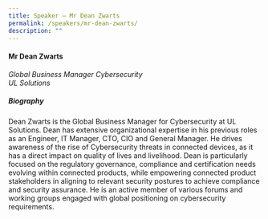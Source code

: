 ```yaml
---
title: Speaker – Mr Dean Zwarts
permalink: /speakers/mr-dean-zwarts/
description: ""
---
```



#### **Mr Dean Zwarts**

*Global Business Manager Cybersecurity <br>
UL Solutions*


##### **Biography**
Dean Zwarts is the Global Business Manager for Cybersecurity at UL Solutions. Dean has extensive organizational expertise in his previous roles as an Engineer, IT Manager, CTO, CIO and General Manager. He drives awareness of the rise of Cybersecurity threats in connected devices, as it has a direct impact on quality of lives and livelihood. Dean is particularly focused on the regulatory governance, compliance and certification needs evolving within connected products, while empowering connected product stakeholders in aligning to relevant security postures to achieve compliance and security assurance. He is an active member of various forums and working groups engaged with global positioning on cybersecurity requirements.